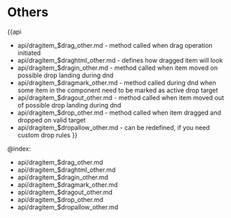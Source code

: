 Others
=======

{{api
- api/dragitem_$drag_other.md - method called when drag operation initiated
- api/dragitem_$draghtml_other.md - defines how dragged item will look
- api/dragitem_$dragin_other.md - method called when item moved on possible drop landing during dnd
- api/dragitem_$dragmark_other.md - method called during dnd when some item in the component need to be marked as active drop target
- api/dragitem_$dragout_other.md - method called when item moved out of possible drop landing during dnd
- api/dragitem_$drop_other.md - method called when item dragged and dropped on valid target
- api/dragitem_$dropallow_other.md - can be redefined, if you need custom drop rules
}}

@index:
- api/dragitem_$drag_other.md
- api/dragitem_$draghtml_other.md
- api/dragitem_$dragin_other.md
- api/dragitem_$dragmark_other.md
- api/dragitem_$dragout_other.md
- api/dragitem_$drop_other.md
- api/dragitem_$dropallow_other.md


